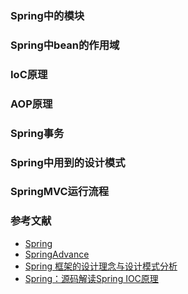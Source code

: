 ### Spring中的模块

### Spring中bean的作用域

### IoC原理

### AOP原理

### Spring事务

### Spring中用到的设计模式

### SpringMVC运行流程

### 参考文献

- [Spring](https://spring.io/)
- [SpringAdvance](https://github.com/DespairYoke/java-advance)
- [Spring 框架的设计理念与设计模式分析](https://www.ibm.com/developerworks/cn/java/j-lo-spring-principle/)
- [Spring：源码解读Spring IOC原理](https://www.cnblogs.com/ITtangtang/p/3978349.html)
